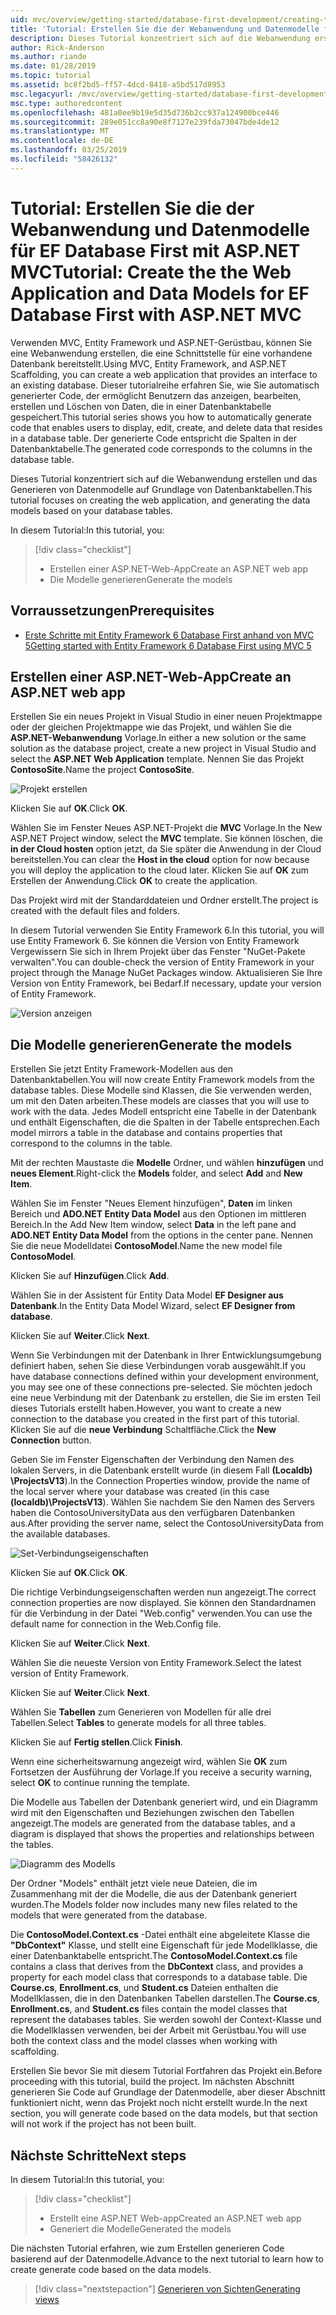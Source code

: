 ```yaml
---
uid: mvc/overview/getting-started/database-first-development/creating-the-web-application
title: 'Tutorial: Erstellen Sie die der Webanwendung und Datenmodelle für EF Database First mit ASP.NET MVC'
description: Dieses Tutorial konzentriert sich auf die Webanwendung erstellen und das Generieren von Datenmodelle auf Grundlage von Datenbanktabellen.
author: Rick-Anderson
ms.author: riande
ms.date: 01/28/2019
ms.topic: tutorial
ms.assetid: bc8f2bd5-ff57-4dcd-8418-a5bd517d8953
msc.legacyurl: /mvc/overview/getting-started/database-first-development/creating-the-web-application
msc.type: authoredcontent
ms.openlocfilehash: 481a0ee9b19e5d35d736b2cc937a124900bce446
ms.sourcegitcommit: 289e051cc8a90e8f7127e239fda73047bde4de12
ms.translationtype: MT
ms.contentlocale: de-DE
ms.lasthandoff: 03/25/2019
ms.locfileid: "58426132"
---
```

# <a name="tutorial-create-the-the-web-application-and-data-models-for-ef-database-first-with-aspnet-mvc"></a><span data-ttu-id="11062-103">Tutorial: Erstellen Sie die der Webanwendung und Datenmodelle für EF Database First mit ASP.NET MVC</span><span class="sxs-lookup"><span data-stu-id="11062-103">Tutorial: Create the the Web Application and Data Models for EF Database First with ASP.NET MVC</span></span>

 <span data-ttu-id="11062-104">Verwenden MVC, Entity Framework und ASP.NET-Gerüstbau, können Sie eine Webanwendung erstellen, die eine Schnittstelle für eine vorhandene Datenbank bereitstellt.</span><span class="sxs-lookup"><span data-stu-id="11062-104">Using MVC, Entity Framework, and ASP.NET Scaffolding, you can create a web application that provides an interface to an existing database.</span></span> <span data-ttu-id="11062-105">Dieser tutorialreihe erfahren Sie, wie Sie automatisch generierter Code, der ermöglicht Benutzern das anzeigen, bearbeiten, erstellen und Löschen von Daten, die in einer Datenbanktabelle gespeichert.</span><span class="sxs-lookup"><span data-stu-id="11062-105">This tutorial series shows you how to automatically generate code that enables users to display, edit, create, and delete data that resides in a database table.</span></span> <span data-ttu-id="11062-106">Der generierte Code entspricht die Spalten in der Datenbanktabelle.</span><span class="sxs-lookup"><span data-stu-id="11062-106">The generated code corresponds to the columns in the database table.</span></span>

<span data-ttu-id="11062-107">Dieses Tutorial konzentriert sich auf die Webanwendung erstellen und das Generieren von Datenmodelle auf Grundlage von Datenbanktabellen.</span><span class="sxs-lookup"><span data-stu-id="11062-107">This tutorial focuses on creating the web application, and generating the data models based on your database tables.</span></span>

<span data-ttu-id="11062-108">In diesem Tutorial:</span><span class="sxs-lookup"><span data-stu-id="11062-108">In this tutorial, you:</span></span>

> [!div class="checklist"]
> * <span data-ttu-id="11062-109">Erstellen einer ASP.NET-Web-App</span><span class="sxs-lookup"><span data-stu-id="11062-109">Create an ASP.NET web app</span></span>
> * <span data-ttu-id="11062-110">Die Modelle generieren</span><span class="sxs-lookup"><span data-stu-id="11062-110">Generate the models</span></span>

## <a name="prerequisites"></a><span data-ttu-id="11062-111">Vorraussetzungen</span><span class="sxs-lookup"><span data-stu-id="11062-111">Prerequisites</span></span>

* [<span data-ttu-id="11062-112">Erste Schritte mit Entity Framework 6 Database First anhand von MVC 5</span><span class="sxs-lookup"><span data-stu-id="11062-112">Getting started with Entity Framework 6 Database First using MVC 5</span></span>](setting-up-database.md)

## <a name="create-an-aspnet-web-app"></a><span data-ttu-id="11062-113">Erstellen einer ASP.NET-Web-App</span><span class="sxs-lookup"><span data-stu-id="11062-113">Create an ASP.NET web app</span></span>

<span data-ttu-id="11062-114">Erstellen Sie ein neues Projekt in Visual Studio in einer neuen Projektmappe oder der gleichen Projektmappe wie das Projekt, und wählen Sie die **ASP.NET-Webanwendung** Vorlage.</span><span class="sxs-lookup"><span data-stu-id="11062-114">In either a new solution or the same solution as the database project, create a new project in Visual Studio and select the **ASP.NET Web Application** template.</span></span> <span data-ttu-id="11062-115">Nennen Sie das Projekt **ContosoSite**.</span><span class="sxs-lookup"><span data-stu-id="11062-115">Name the project **ContosoSite**.</span></span>

![Projekt erstellen](creating-the-web-application/_static/image1.png)

<span data-ttu-id="11062-117">Klicken Sie auf **OK**.</span><span class="sxs-lookup"><span data-stu-id="11062-117">Click **OK**.</span></span>

<span data-ttu-id="11062-118">Wählen Sie im Fenster Neues ASP.NET-Projekt die **MVC** Vorlage.</span><span class="sxs-lookup"><span data-stu-id="11062-118">In the New ASP.NET Project window, select the **MVC** template.</span></span> <span data-ttu-id="11062-119">Sie können löschen, die **in der Cloud hosten** option jetzt, da Sie später die Anwendung in der Cloud bereitstellen.</span><span class="sxs-lookup"><span data-stu-id="11062-119">You can clear the **Host in the cloud** option for now because you will deploy the application to the cloud later.</span></span> <span data-ttu-id="11062-120">Klicken Sie auf **OK** zum Erstellen der Anwendung.</span><span class="sxs-lookup"><span data-stu-id="11062-120">Click **OK** to create the application.</span></span>

<span data-ttu-id="11062-121">Das Projekt wird mit der Standarddateien und Ordner erstellt.</span><span class="sxs-lookup"><span data-stu-id="11062-121">The project is created with the default files and folders.</span></span>

<span data-ttu-id="11062-122">In diesem Tutorial verwenden Sie Entity Framework 6.</span><span class="sxs-lookup"><span data-stu-id="11062-122">In this tutorial, you will use Entity Framework 6.</span></span> <span data-ttu-id="11062-123">Sie können die Version von Entity Framework Vergewissern Sie sich in Ihrem Projekt über das Fenster "NuGet-Pakete verwalten".</span><span class="sxs-lookup"><span data-stu-id="11062-123">You can double-check the version of Entity Framework in your project through the Manage NuGet Packages window.</span></span> <span data-ttu-id="11062-124">Aktualisieren Sie Ihre Version von Entity Framework, bei Bedarf.</span><span class="sxs-lookup"><span data-stu-id="11062-124">If necessary, update your version of Entity Framework.</span></span>

![Version anzeigen](creating-the-web-application/_static/image3.png)

## <a name="generate-the-models"></a><span data-ttu-id="11062-126">Die Modelle generieren</span><span class="sxs-lookup"><span data-stu-id="11062-126">Generate the models</span></span>

<span data-ttu-id="11062-127">Erstellen Sie jetzt Entity Framework-Modellen aus den Datenbanktabellen.</span><span class="sxs-lookup"><span data-stu-id="11062-127">You will now create Entity Framework models from the database tables.</span></span> <span data-ttu-id="11062-128">Diese Modelle sind Klassen, die Sie verwenden werden, um mit den Daten arbeiten.</span><span class="sxs-lookup"><span data-stu-id="11062-128">These models are classes that you will use to work with the data.</span></span> <span data-ttu-id="11062-129">Jedes Modell entspricht eine Tabelle in der Datenbank und enthält Eigenschaften, die die Spalten in der Tabelle entsprechen.</span><span class="sxs-lookup"><span data-stu-id="11062-129">Each model mirrors a table in the database and contains properties that correspond to the columns in the table.</span></span>

<span data-ttu-id="11062-130">Mit der rechten Maustaste die **Modelle** Ordner, und wählen **hinzufügen** und **neues Element**.</span><span class="sxs-lookup"><span data-stu-id="11062-130">Right-click the **Models** folder, and select **Add** and **New Item**.</span></span>

<span data-ttu-id="11062-131">Wählen Sie im Fenster "Neues Element hinzufügen", **Daten** im linken Bereich und **ADO.NET Entity Data Model** aus den Optionen im mittleren Bereich.</span><span class="sxs-lookup"><span data-stu-id="11062-131">In the Add New Item window, select **Data** in the left pane and **ADO.NET Entity Data Model** from the options in the center pane.</span></span> <span data-ttu-id="11062-132">Nennen Sie die neue Modelldatei **ContosoModel**.</span><span class="sxs-lookup"><span data-stu-id="11062-132">Name the new model file **ContosoModel**.</span></span>

<span data-ttu-id="11062-133">Klicken Sie auf **Hinzufügen**.</span><span class="sxs-lookup"><span data-stu-id="11062-133">Click **Add**.</span></span>

<span data-ttu-id="11062-134">Wählen Sie in der Assistent für Entity Data Model **EF Designer aus Datenbank**.</span><span class="sxs-lookup"><span data-stu-id="11062-134">In the Entity Data Model Wizard, select **EF Designer from database**.</span></span>

<span data-ttu-id="11062-135">Klicken Sie auf **Weiter**.</span><span class="sxs-lookup"><span data-stu-id="11062-135">Click **Next**.</span></span>

<span data-ttu-id="11062-136">Wenn Sie Verbindungen mit der Datenbank in Ihrer Entwicklungsumgebung definiert haben, sehen Sie diese Verbindungen vorab ausgewählt.</span><span class="sxs-lookup"><span data-stu-id="11062-136">If you have database connections defined within your development environment, you may see one of these connections pre-selected.</span></span> <span data-ttu-id="11062-137">Sie möchten jedoch eine neue Verbindung mit der Datenbank zu erstellen, die Sie im ersten Teil dieses Tutorials erstellt haben.</span><span class="sxs-lookup"><span data-stu-id="11062-137">However, you want to create a new connection to the database you created in the first part of this tutorial.</span></span> <span data-ttu-id="11062-138">Klicken Sie auf die **neue Verbindung** Schaltfläche.</span><span class="sxs-lookup"><span data-stu-id="11062-138">Click the **New Connection** button.</span></span>

<span data-ttu-id="11062-139">Geben Sie im Fenster Eigenschaften der Verbindung den Namen des lokalen Servers, in die Datenbank erstellt wurde (in diesem Fall **(Localdb) \ProjectsV13**).</span><span class="sxs-lookup"><span data-stu-id="11062-139">In the Connection Properties window, provide the name of the local server where your database was created (in this case **(localdb)\ProjectsV13**).</span></span> <span data-ttu-id="11062-140">Wählen Sie nachdem Sie den Namen des Servers haben die ContosoUniversityData aus den verfügbaren Datenbanken aus.</span><span class="sxs-lookup"><span data-stu-id="11062-140">After providing the server name, select the ContosoUniversityData from the available databases.</span></span>

![Set-Verbindungseigenschaften](creating-the-web-application/_static/image8.png)

<span data-ttu-id="11062-142">Klicken Sie auf **OK**.</span><span class="sxs-lookup"><span data-stu-id="11062-142">Click **OK**.</span></span>

<span data-ttu-id="11062-143">Die richtige Verbindungseigenschaften werden nun angezeigt.</span><span class="sxs-lookup"><span data-stu-id="11062-143">The correct connection properties are now displayed.</span></span> <span data-ttu-id="11062-144">Sie können den Standardnamen für die Verbindung in der Datei "Web.config" verwenden.</span><span class="sxs-lookup"><span data-stu-id="11062-144">You can use the default name for connection in the Web.Config file.</span></span>

<span data-ttu-id="11062-145">Klicken Sie auf **Weiter**.</span><span class="sxs-lookup"><span data-stu-id="11062-145">Click **Next**.</span></span>

<span data-ttu-id="11062-146">Wählen Sie die neueste Version von Entity Framework.</span><span class="sxs-lookup"><span data-stu-id="11062-146">Select the latest version of Entity Framework.</span></span>

<span data-ttu-id="11062-147">Klicken Sie auf **Weiter**.</span><span class="sxs-lookup"><span data-stu-id="11062-147">Click **Next**.</span></span>

<span data-ttu-id="11062-148">Wählen Sie **Tabellen** zum Generieren von Modellen für alle drei Tabellen.</span><span class="sxs-lookup"><span data-stu-id="11062-148">Select **Tables** to generate models for all three tables.</span></span>

<span data-ttu-id="11062-149">Klicken Sie auf **Fertig stellen**.</span><span class="sxs-lookup"><span data-stu-id="11062-149">Click **Finish**.</span></span>

<span data-ttu-id="11062-150">Wenn eine sicherheitswarnung angezeigt wird, wählen Sie **OK** zum Fortsetzen der Ausführung der Vorlage.</span><span class="sxs-lookup"><span data-stu-id="11062-150">If you receive a security warning, select **OK** to continue running the template.</span></span>

<span data-ttu-id="11062-151">Die Modelle aus Tabellen der Datenbank generiert wird, und ein Diagramm wird mit den Eigenschaften und Beziehungen zwischen den Tabellen angezeigt.</span><span class="sxs-lookup"><span data-stu-id="11062-151">The models are generated from the database tables, and a diagram is displayed that shows the properties and relationships between the tables.</span></span>

![Diagramm des Modells](creating-the-web-application/_static/image11.png)

<span data-ttu-id="11062-153">Der Ordner "Models" enthält jetzt viele neue Dateien, die im Zusammenhang mit der die Modelle, die aus der Datenbank generiert wurden.</span><span class="sxs-lookup"><span data-stu-id="11062-153">The Models folder now includes many new files related to the models that were generated from the database.</span></span>

<span data-ttu-id="11062-154">Die **ContosoModel.Context.cs** -Datei enthält eine abgeleitete Klasse die **"DbContext"** Klasse, und stellt eine Eigenschaft für jede Modellklasse, die einer Datenbanktabelle entspricht.</span><span class="sxs-lookup"><span data-stu-id="11062-154">The **ContosoModel.Context.cs** file contains a class that derives from the **DbContext** class, and provides a property for each model class that corresponds to a database table.</span></span> <span data-ttu-id="11062-155">Die **Course.cs**, **Enrollment.cs**, und **Student.cs** Dateien enthalten die Modellklassen, die in den Datenbanken Tabellen darstellen.</span><span class="sxs-lookup"><span data-stu-id="11062-155">The **Course.cs**, **Enrollment.cs**, and **Student.cs** files contain the model classes that represent the databases tables.</span></span> <span data-ttu-id="11062-156">Sie werden sowohl der Context-Klasse und die Modellklassen verwenden, bei der Arbeit mit Gerüstbau.</span><span class="sxs-lookup"><span data-stu-id="11062-156">You will use both the context class and the model classes when working with scaffolding.</span></span>

<span data-ttu-id="11062-157">Erstellen Sie bevor Sie mit diesem Tutorial Fortfahren das Projekt ein.</span><span class="sxs-lookup"><span data-stu-id="11062-157">Before proceeding with this tutorial, build the project.</span></span> <span data-ttu-id="11062-158">Im nächsten Abschnitt generieren Sie Code auf Grundlage der Datenmodelle, aber dieser Abschnitt funktioniert nicht, wenn das Projekt noch nicht erstellt wurde.</span><span class="sxs-lookup"><span data-stu-id="11062-158">In the next section, you will generate code based on the data models, but that section will not work if the project has not been built.</span></span>

## <a name="next-steps"></a><span data-ttu-id="11062-159">Nächste Schritte</span><span class="sxs-lookup"><span data-stu-id="11062-159">Next steps</span></span>

<span data-ttu-id="11062-160">In diesem Tutorial:</span><span class="sxs-lookup"><span data-stu-id="11062-160">In this tutorial, you:</span></span>

> [!div class="checklist"]
> * <span data-ttu-id="11062-161">Erstellt eine ASP.NET Web-app</span><span class="sxs-lookup"><span data-stu-id="11062-161">Created an ASP.NET web app</span></span>
> * <span data-ttu-id="11062-162">Generiert die Modelle</span><span class="sxs-lookup"><span data-stu-id="11062-162">Generated the models</span></span>

<span data-ttu-id="11062-163">Die nächsten Tutorial erfahren, wie zum Erstellen generieren Code basierend auf der Datenmodelle.</span><span class="sxs-lookup"><span data-stu-id="11062-163">Advance to the next tutorial to learn how to create generate code based on the data models.</span></span>
> [!div class="nextstepaction"]
> [<span data-ttu-id="11062-164">Generieren von Sichten</span><span class="sxs-lookup"><span data-stu-id="11062-164">Generating views</span></span>](generating-views.md)
